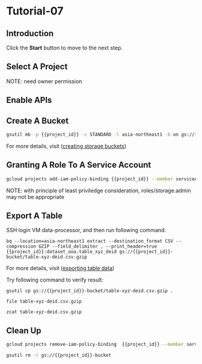 # Tutorial-07

## Introduction

<walkthrough-tutorial-duration duration="30"></walkthrough-tutorial-duration>

Click the **Start** button to move to the next step.

## Select A Project

<walkthrough-project-setup></walkthrough-project-setup>

<walkthrough-footnote>NOTE: need owner permission</walkthrough-footnote>

## Enable APIs

<walkthrough-enable-apis apis="compute.googleapis.com,iam.googleapis.com,iamcredentials.googleapis.com,dlp.googleapis.com,bigquery.googleapis.com,bigquerystorage.googleapis.com,bigquerydatatransfer.googleapis.com,storage-component.googleapis.com,storage-api.googleapis.com"></walkthrough-enable-apis>

## Create A Bucket

```bash
gsutil mb -p {{project_id}} -c STANDARD -l asia-northeast1 -b on gs://{{project_id}}-bucket/
```

For more details, visit ([creating storage buckets](https://cloud.google.com/storage/docs/creating-buckets#storage-create-bucket-gsutil))

## Granting A Role To A Service Account

```bash
gcloud projects add-iam-policy-binding {{project_id}} --member serviceAccount:dlp-gcs-bq@{{project_id}}.iam.gserviceaccount.com --role roles/storage.admin
```

<walkthrough-footnote>NOTE: with principle of least priviledge consideration, roles/storage.admin may not be appropriate</walkthrough-footnote>

## Export A Table

SSH login VM data-processor, and then run following command: 

```
bq --location=asia-northeast1 extract --destination_format CSV --compression GZIP --field_delimiter , --print_header=true {{project_id}}:dataset_ooo.table_xyz_deid gs://{{project_id}}-bucket/table-xyz-deid.csv.gzip
```

For more details, visit ([exporting table data](https://cloud.google.com/bigquery/docs/exporting-data))

Try following command to verify result:

```
gsutil cp gs://{{project_id}}-bucket/table-xyz-deid.csv.gzip .
```
```
file table-xyz-deid.csv.gzip
```
```
zcat table-xyz-deid.csv.gzip
```

## Clean Up

```bash
gcloud projects remove-iam-policy-binding  {{project_id}} --member serviceAccount:dlp-gcs-bq@{{project_id}}.iam.gserviceaccount.com --role roles/storage.admin
```
```bash
gsutil rm -r gs://{{project_id}}-bucket
```
